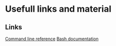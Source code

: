 # Usefull links and material
## Links
[Command line reference](https://ss64.com/)
[Bash documentation](https://www.gnu.org/software/bash/manual/bash.html)